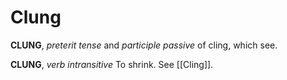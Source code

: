 # Clung

**CLUNG**, _preterit tense_ and _participle passive_ of cling, which see.

**CLUNG**, _verb intransitive_ To shrink. See [[Cling]].